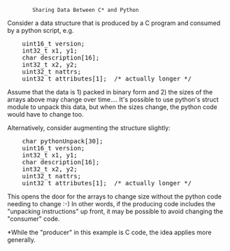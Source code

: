 
            Sharing Data Between C* and Python

Consider a data structure that is produced by a C program
and consumed by a python script, e.g.

<pre>
    uint16_t version;
    int32_t x1, y1;
    char description[16];
    int32_t x2, y2;
    uint32_t nattrs;
    uint32_t attributes[1];  /* actually longer */
</pre>

Assume that the data is 1) packed in binary form and 2) the
sizes of the arrays above may change over time....  It's 
possible to use python's struct module to unpack this data,
but when the sizes change, the python code would have to
change too.

Alternatively, consider augmenting the structure slightly:

<pre>
    char pythonUnpack[30];
    uint16_t version;
    int32_t x1, y1;
    char description[16];
    int32_t x2, y2;
    uint32_t nattrs;
    uint32_t attributes[1];  /* actually longer */
</pre>

This opens the door for the arrays to change size without the
python code needing to change :-)  In other words, if the
producing code includes the "unpacking instructions" up front,
it may be possible to avoid changing the "consumer" code.


*While the "producer" in this example is C code, the idea 
applies more generally.


